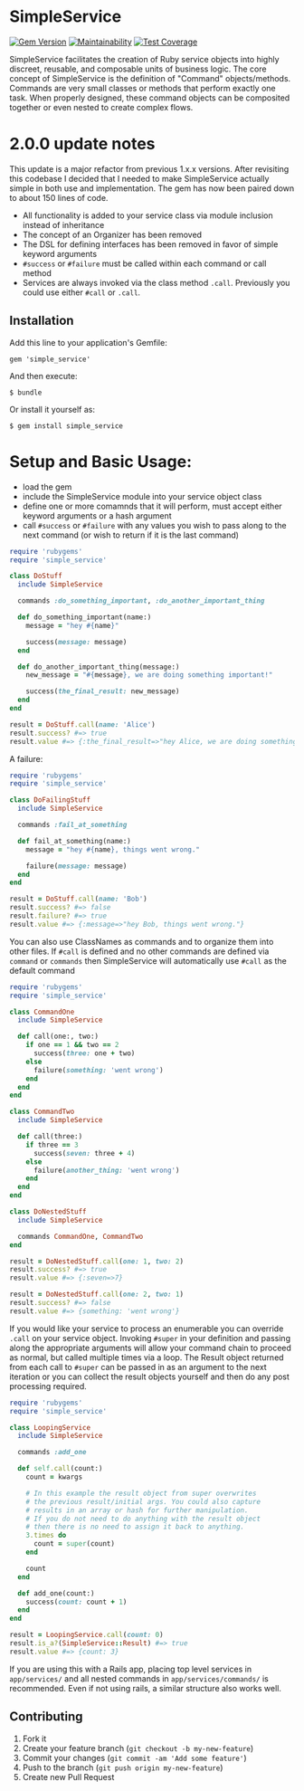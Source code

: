 # SimpleService

[![Gem Version](https://badge.fury.io/rb/simple_service.svg)](http://badge.fury.io/rb/simple_service)
[![Maintainability](https://api.codeclimate.com/v1/badges/4b75735e83e2bc944285/maintainability)](https://codeclimate.com/github/jspillers/simple_service/maintainability)
[![Test Coverage](https://api.codeclimate.com/v1/badges/4b75735e83e2bc944285/test_coverage)](https://codeclimate.com/github/jspillers/simple_service/test_coverage)

SimpleService facilitates the creation of Ruby service objects into highly discreet, reusable,
and composable units of business logic. The core concept of SimpleService is the definition of
"Command" objects/methods. Commands are very small classes or methods that perform exactly one task.
When properly designed, these command objects can be composited together or even nested to create
complex flows.

# 2.0.0 update notes

This update is a major refactor from previous 1.x.x versions. After revisiting this codebase I decided that
I needed to make SimpleService actually simple in both use and implementation. The gem has now been paired down
to about 150 lines of code.

- All functionality is added to your service class via module inclusion instead of inheritance
- The concept of an Organizer has been removed
- The DSL for defining interfaces has been removed in favor of simple keyword arguments
- `#success` or `#failure` must be called within each command or call method
- Services are always invoked via the class method `.call`. Previously you could use either `#call` or `.call`.

## Installation

Add this line to your application's Gemfile:

    gem 'simple_service'

And then execute:

    $ bundle

Or install it yourself as:

    $ gem install simple_service

# Setup and Basic Usage:

- load the gem
- include the SimpleService module into your service object class
- define one or more comamnds that it will perform, must accept either keyword arguments or a hash argument
- call `#success` or `#failure` with any values you wish to pass along to the next command (or wish to return if it is the last command)

```ruby
require 'rubygems'
require 'simple_service'

class DoStuff
  include SimpleService

  commands :do_something_important, :do_another_important_thing

  def do_something_important(name:)
    message = "hey #{name}"

    success(message: message)
  end

  def do_another_important_thing(message:)
    new_message = "#{message}, we are doing something important!"

    success(the_final_result: new_message)
  end
end

result = DoStuff.call(name: 'Alice')
result.success? #=> true
result.value #=> {:the_final_result=>"hey Alice, we are doing something important!"}
```

A failure:

```ruby
require 'rubygems'
require 'simple_service'

class DoFailingStuff
  include SimpleService

  commands :fail_at_something

  def fail_at_something(name:)
    message = "hey #{name}, things went wrong."

    failure(message: message)
  end
end

result = DoStuff.call(name: 'Bob')
result.success? #=> false
result.failure? #=> true
result.value #=> {:message=>"hey Bob, things went wrong."}
```

You can also use ClassNames as commands and to organize them into other files. If `#call` is
defined and no other commands are defined via `command` or `commands` then SimpleService will
automatically use `#call` as the default command

```ruby
require 'rubygems'
require 'simple_service'

class CommandOne
  include SimpleService

  def call(one:, two:)
    if one == 1 && two == 2
      success(three: one + two)
    else
      failure(something: 'went wrong')
    end
  end
end

class CommandTwo
  include SimpleService

  def call(three:)
    if three == 3
      success(seven: three + 4)
    else
      failure(another_thing: 'went wrong')
    end
  end
end

class DoNestedStuff
  include SimpleService

  commands CommandOne, CommandTwo
end

result = DoNestedStuff.call(one: 1, two: 2)
result.success? #=> true
result.value #=> {:seven=>7}

result = DoNestedStuff.call(one: 2, two: 1)
result.success? #=> false
result.value #=> {something: 'went wrong'}
```

If you would like your service to process an enumerable you can override `.call`
on your service object. Invoking `#super` in your definition and passing along
the appropriate arguments will allow your command chain to proceed as normal, but
called multiple times via a loop. The Result object returned from each call to `#super`
can be passed in as an argument to the next iteration or you can collect the result objects
yourself and then do any post processing required.

```ruby
require 'rubygems'
require 'simple_service'

class LoopingService
  include SimpleService

  commands :add_one

  def self.call(count:)
    count = kwargs

    # In this example the result object from super overwrites
    # the previous result/initial args. You could also capture
    # results in an array or hash for further manipulation.
    # If you do not need to do anything with the result object
    # then there is no need to assign it back to anything.
    3.times do
      count = super(count)
    end

    count
  end

  def add_one(count:)
    success(count: count + 1)
  end
end

result = LoopingService.call(count: 0)
result.is_a?(SimpleService::Result) #=> true
result.value #=> {count: 3}
```

If you are using this with a Rails app, placing top level services in
`app/services/` and all nested commands in `app/services/commands/` is
recommended. Even if not using rails, a similar structure also works well.

## Contributing

1. Fork it
2. Create your feature branch (`git checkout -b my-new-feature`)
3. Commit your changes (`git commit -am 'Add some feature'`)
4. Push to the branch (`git push origin my-new-feature`)
5. Create new Pull Request

